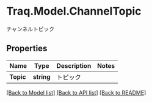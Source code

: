# Traq.Model.ChannelTopic
チャンネルトピック

## Properties

Name | Type | Description | Notes
------------ | ------------- | ------------- | -------------
**Topic** | **string** | トピック | 

[[Back to Model list]](../../README.md#documentation-for-models) [[Back to API list]](../../README.md#documentation-for-api-endpoints) [[Back to README]](../../README.md)

